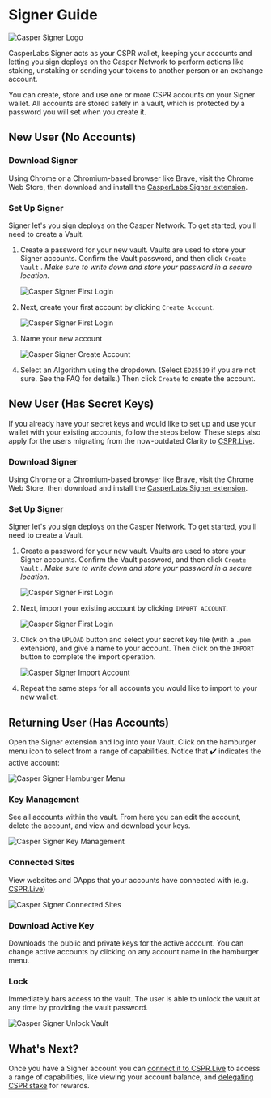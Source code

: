 # Signer Guide

![Casper Signer Logo](../../assets/CasperNetwork/casper-signer-logo.jpg)

CasperLabs Signer acts as your CSPR wallet, keeping your accounts and letting you sign deploys on the Casper Network to perform actions like staking, unstaking or sending your tokens to another person or an exchange account.

You can create, store and use one or more CSPR accounts on your Signer wallet. All accounts are stored safely in a vault, which is protected by a password you will set when you create it.

## New User (No Accounts)

### Download Signer

Using Chrome or a Chromium-based browser like Brave, visit the Chrome Web Store, then download and install the [CasperLabs Signer extension](https://chrome.google.com/webstore/detail/casperlabs-signer/djhndpllfiibmcdbnmaaahkhchcoijce).

### Set Up Signer

Signer let's you sign deploys on the Casper Network. To get started, you'll need to create a Vault.

1. Create a password for your new vault. Vaults are used to store your Signer accounts. Confirm the Vault password, and then click `Create Vault` . *Make sure to write down and store your password in a secure location.*

    ![Casper Signer First Login](../../assets/SignerGuide/05-Casper-Signer-New-Vault.png)

2. Next, create your first account by clicking `Create Account`.

    ![Casper Signer First Login](../../assets/SignerGuide/00-Casper-Signer-First-Login.png)

3. Name your new account

    ![Casper Signer Create Account](../../assets/SignerGuide/01-Casper-Signer-Create-Account.png)

4. Select an Algorithm using the dropdown. (Select `ED25519` if you are not sure. See the FAQ for details.) Then click `Create` to create the account.

## New User (Has Secret Keys)

If you already have your secret keys and would like to set up and use your wallet with your existing accounts, follow the steps below. These steps also apply for the users migrating from the now-outdated Clarity to [CSPR.Live](https://cspr.live).

### Download Signer

Using Chrome or a Chromium-based browser like Brave, visit the Chrome Web Store, then download and install the [CasperLabs Signer extension](https://chrome.google.com/webstore/detail/casperlabs-signer/djhndpllfiibmcdbnmaaahkhchcoijce).

### Set Up Signer

Signer let's you sign deploys on the Casper Network. To get started, you'll need to create a Vault.

1. Create a password for your new vault. Vaults are used to store your Signer accounts. Confirm the Vault password, and then click `Create Vault` . *Make sure to write down and store your password in a secure location.*

    ![Casper Signer First Login](../../assets/SignerGuide/05-Casper-Signer-New-Vault.png)

2. Next, import your existing account by clicking `IMPORT ACCOUNT`.

    ![Casper Signer First Login](../../assets/SignerGuide/00-Casper-Signer-First-Login.png)

3. Click on the `UPLOAD` button and select your secret key file (with a `.pem` extension), and give a name to your account. Then click on the `IMPORT` button to complete the import operation.

    ![Casper Signer Import Account](../../assets/SignerGuide/07-Casper-Signer-Import-Account-Filled.png)

4. Repeat the same steps for all accounts you would like to import to your new wallet.

## Returning User (Has Accounts)

Open the Signer extension and log into your Vault. Click on the hamburger menu icon to select from a range of capabilities. Notice that ✔️ indicates the active account:

![Casper Signer Hamburger Menu](../../assets/SignerGuide/02-Casper-Signer-Hamburger-Menu.png)

### Key Management

See all accounts within the vault. From here you can edit the account, delete the account, and view and download your keys.

![Casper Signer Key Management](../../assets/SignerGuide/03-Casper-Signer-Key-Management.png)

### Connected Sites

View websites and DApps that your accounts have connected with (e.g. [CSPR.Live](https://cspr.live))

![Casper Signer Connected Sites](../../assets/SignerGuide/06-Casper-Signer-Connected-Sites.png)

### Download Active Key

Downloads the public and private keys for the active account. You can change active accounts by clicking on any account name in the hamburger menu. 

### Lock

Immediately bars access to the vault. The user is able to unlock the vault at any time by providing the vault password.

![Casper Signer Unlock Vault](../../assets/SignerGuide/04-Casper-Signer-Unlock-Vault.png)

## What's Next?

Once you have a Signer account you can [connect it to CSPR.Live](Connect-a-Wallet.md) to access a range of capabilities, like viewing your account balance, and [delegating CSPR stake](Delegating-CSPR-Stake.md) for rewards.
